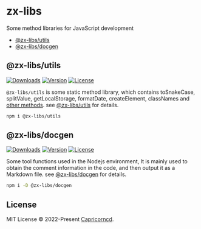 # zx-libs

Some method libraries for JavaScript development

- [@zx-libs/utils](libs/utils)
- [@zx-libs/docgen](node/docgen)

## @zx-libs/utils

<p>
  <a href="https://npmcharts.com/compare/@zx-libs/utils?minimal=true"><img src="https://img.shields.io/npm/dm/@zx-libs/utils.svg?sanitize=true" alt="Downloads"></a>
  <a href="https://www.npmjs.com/package/@zx-libs/utils"><img src="https://img.shields.io/npm/v/@zx-libs/utils.svg?sanitize=true" alt="Version"></a>
  <a href="https://www.npmjs.com/package/@zx-libs/utils"><img src="https://img.shields.io/npm/l/@zx-libs/utils.svg?sanitize=true" alt="License"></a>
</p>

`@zx-libs/utils` is some static method library, which contains toSnakeCase, splitValue, getLocalStorage, formatDate, createElement, classNames and [other methods](libs/utils#methods). see [@zx-libs/utils](libs/utils) for details.

```bash
npm i @zx-libs/utils
```

## @zx-libs/docgen

<p>
<a href="https://npmcharts.com/compare/@zx-libs/docgen?minimal=true"><img src="https://img.shields.io/npm/dm/@zx-libs/docgen.svg?sanitize=true" alt="Downloads"></a>
<a href="https://www.npmjs.com/package/@zx-libs/docgen"><img src="https://img.shields.io/npm/v/@zx-libs/docgen.svg?sanitize=true" alt="Version"></a>
<a href="https://www.npmjs.com/package/@zx-libs/docgen"><img src="https://img.shields.io/npm/l/@zx-libs/docgen.svg?sanitize=true" alt="License"></a>
</p>

Some tool functions used in the Nodejs environment, It is mainly used to obtain the comment information in the code, and then output it as a Markdown file. see [@zx-libs/docgen](node/docgen) for details.

```bash
npm i -D @zx-libs/docgen
```

## License

MIT License © 2022-Present [Capricorncd](https://github.com/capricorncd).
